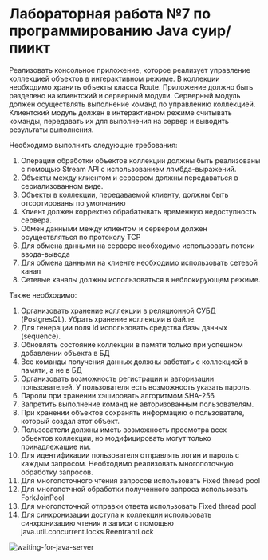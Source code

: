 # Лабораторная работа №7 по программированию Java суир/пиикт

Реализовать консольное приложение, которое реализует управление коллекцией объектов в интерактивном режиме. В коллекции необходимо хранить объекты класса Route. Приложение должно быть разделено на клиентский и серверный модули. Серверный модуль должен осуществлять выполнение команд по управлению коллекцией. Клиентский модуль должен в интерактивном режиме считывать команды, передавать их для выполнения на сервер и выводить результаты выполнения.

Необходимо выполнить следующие требования:
1.	Операции обработки объектов коллекции должны быть реализованы с помощью Stream API с использованием лямбда-выражений.
2.	Объекты между клиентом и сервером должны передаваться в сериализованном виде.
3.	Объекты в коллекции, передаваемой клиенту, должны быть отсортированы по умолчанию
4.	Клиент должен корректно обрабатывать временную недоступность сервера.
5.	Обмен данными между клиентом и сервером должен осуществляться по протоколу TCP
6.	Для обмена данными на сервере необходимо использовать потоки ввода-вывода
7.	Для обмена данными на клиенте необходимо использовать сетевой канал
8.	Сетевые каналы должны использоваться в неблокирующем режиме.

Также необходимо:
1. Организовать хранение коллекции в реляционной СУБД (PostgresQL). Убрать хранение коллекции
в файле.
2. Для генерации поля id использовать средства базы данных (sequence).
3. Обновлять состояние коллекции в памяти только при успешном добавлении объекта в БД
4. Все команды получения данных должны работать с коллекцией в памяти, а не в БД
5. Организовать возможность регистрации и авторизации пользователей. У пользователя есть
возможность указать пароль.
6. Пароли при хранении хэшировать алгоритмом SHA-256
7. Запретить выполнение команд не авторизованным пользователям.
8. При хранении объектов сохранять информацию о пользователе, который создал этот объект.
9. Пользователи должны иметь возможность просмотра всех объектов коллекции, но
модифицировать могут только принадлежащие им.
10. Для идентификации пользователя отправлять логин и пароль с каждым запросом.
Необходимо реализовать многопоточную обработку запросов.
1. Для многопоточного чтения запросов использовать Fixed thread pool
2. Для многопотчной обработки полученного запроса использовать ForkJoinPool
3. Для многопоточной отправки ответа использовать Fixed thread pool
4. Для синхронизации доступа к коллекции использовать синхронизацию чтения и записи с помощью
java.util.concurrent.locks.ReentrantLock


![waiting-for-java-server](https://user-images.githubusercontent.com/93034945/166163202-24132dfb-2944-467d-b61c-a29c5bfbdc39.gif)
